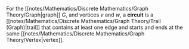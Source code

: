 For the [[notes/Mathematics/Discrete Mathematics/Graph Theory/Graph|graph]] $G$, and vertices $v$ and $w$, a **circuit** is a [[notes/Mathematics/Discrete Mathematics/Graph Theory/Trail (Graph)|trail]] that contains at least one edge and starts and ends at the same [[notes/Mathematics/Discrete Mathematics/Graph Theory/Vertex|vertex]].